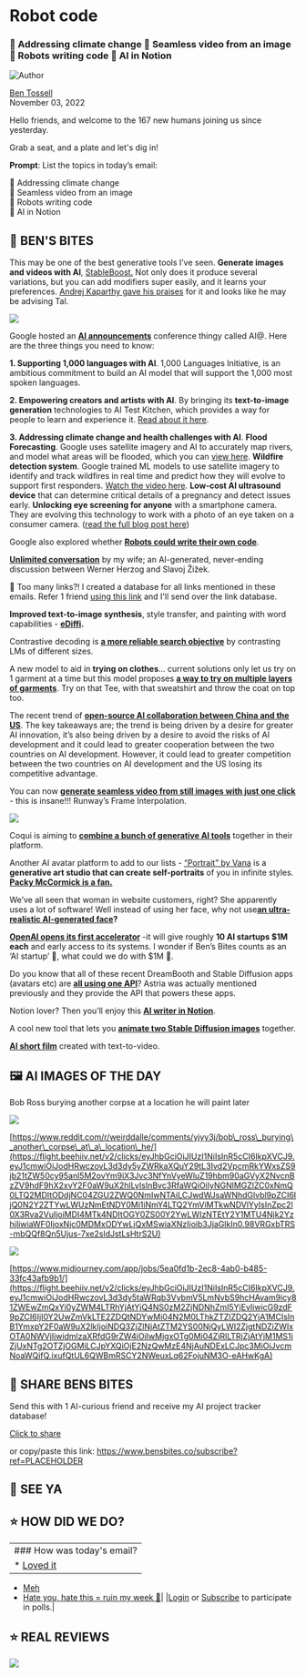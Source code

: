 # Robot code

### 🌅 Addressing climate change 🎥 Seamless video from an image 🦾 Robots writing code 📝 AI in Notion

![Author](https://media.beehiiv.com/cdn-cgi/image/format=auto,onerror=redirect/uploads/user/profile_picture/fc858b4d-39e3-4be1-abf4-2b55504e21a2/thumb_uJ4UYake_400x400.jpg)

[Ben Tossell](https://www.twitter.com/bentossell)  
November 03, 2022

Hello friends, and welcome to the 167 new humans joining us since yesterday.

Grab a seat, and a plate and let's dig in!

**Prompt**: List the topics in today’s email:

🌅 Addressing climate change  
🎥 Seamless video from an image  
🦾 Robots writing code  
📝 AI in Notion

## **🫦 BEN'S BITES**

This may be one of the best generative tools I’ve seen. **Generate images and videos with AI**, [StableBoost.](https://flight.beehiiv.net/v2/clicks/eyJhbGciOiJIUzI1NiIsInR5cCI6IkpXVCJ9.eyJ1cmwiOiJodHRwczovL3N0YWJsZWJvb3N0LmFpLyIsInBvc3RfaWQiOiIyNGNlMGZlZC0xNmQ0LTQ2MDItODdjNC04ZGU2ZWQ0NmIwNTAiLCJwdWJsaWNhdGlvbl9pZCI6IjQ0N2Y2ZTYwLWUzNmEtNDY0Mi1iNmY4LTQ2YmViMTkwNDVlYyIsInZpc2l0X3Rva2VuIjoiMDI4MTk4NDItOGY0ZS00Y2YwLWIzNTEtY2Y1MTU4Njk2YzhjIiwiaWF0IjoxNjc0MDMxODYwLjQwOSwiaXNzIjoib3JjaGlkIn0.kBCwtnfea6nkvbri9RU8gFUMcW0D-akQh3LcCBycePQ) Not only does it produce several variations, but you can add modifiers super easily, and it learns your preferences. [Andrej Kaparthy gave his praises](https://flight.beehiiv.net/v2/clicks/eyJhbGciOiJIUzI1NiIsInR5cCI6IkpXVCJ9.eyJ1cmwiOiJodHRwczovL3R3aXR0ZXIuY29tL3RhbGwvc3RhdHVzLzE1ODc5MTM1Mjk1ODcyNDkxNTIiLCJwb3N0X2lkIjoiMjRjZTBmZWQtMTZkNC00NjAyLTg3YzQtOGRlNmVkNDZiMDUwIiwicHVibGljYXRpb25faWQiOiI0NDdmNmU2MC1lMzZhLTQ2NDItYjZmOC00NmJlYjE5MDQ1ZWMiLCJ2aXNpdF90b2tlbiI6IjAyODE5ODQyLThmNGUtNGNmMC1iMzUxLWNmNTE1ODY5NmM4YyIsImlhdCI6MTY3NDAzMTg2MC40MDksImlzcyI6Im9yY2hpZCJ9.6Il_tow147wcZCitlttvfGitYDkmcFFaaVlrkFNh9NI) for it and looks like he may be advising Tal.

![](https://media.beehiiv.com/cdn-cgi/image/format=auto,onerror=redirect/uploads/asset/file/f02c8029-c84a-4cef-9fe1-0659dac3a581/ezgif.com-gif-maker__16_.gif)

Google hosted an [**AI announcements**](https://flight.beehiiv.net/v2/clicks/eyJhbGciOiJIUzI1NiIsInR5cCI6IkpXVCJ9.eyJ1cmwiOiJodHRwczovL3d3dy55b3V0dWJlLmNvbS93YXRjaD92PVg1aUxGLWNzenUwIiwicG9zdF9pZCI6IjI0Y2UwZmVkLTE2ZDQtNDYwMi04N2M0LThkZTZlZDQ2YjA1MCIsInB1YmxpY2F0aW9uX2lkIjoiNDQ3ZjZlNjAtZTM2YS00NjQyLWI2ZjgtNDZiZWIxOTA0NWVjIiwidmlzaXRfdG9rZW4iOiIwMjgxOTg0Mi04ZjRlLTRjZjAtYjM1MS1jZjUxNTg2OTZjOGMiLCJpYXQiOjE2NzQwMzE4NjAuNDEsImlzcyI6Im9yY2hpZCJ9.XUwgYwJQgruZnsfaePEKJHguUxKdPCo6k0UYIQkOO3s) conference thingy called AI@. Here are the three things you need to know:  
  
**1\. Supporting 1,000 languages with AI**. 1,000 Languages Initiative, is an ambitious commitment to build an AI model that will support the 1,000 most spoken languages.  
  
**2\. Empowering creators and artists with AI**. By bringing its **text-to-image generation** technologies to AI Test Kitchen, which provides a way for people to learn and experience it. [Read about it here](https://flight.beehiiv.net/v2/clicks/eyJhbGciOiJIUzI1NiIsInR5cCI6IkpXVCJ9.eyJ1cmwiOiJodHRwczovL3d3dy50aGV2ZXJnZS5jb20vMjAyMi8xMS8yLzIzNDM0MzYxL2dvb2dsZS10ZXh0LXRvLWltYWdlLWFpLW1vZGVsLWltYWdlbi10ZXN0LWtpdGNoZW4tYXBwIiwicG9zdF9pZCI6IjI0Y2UwZmVkLTE2ZDQtNDYwMi04N2M0LThkZTZlZDQ2YjA1MCIsInB1YmxpY2F0aW9uX2lkIjoiNDQ3ZjZlNjAtZTM2YS00NjQyLWI2ZjgtNDZiZWIxOTA0NWVjIiwidmlzaXRfdG9rZW4iOiIwMjgxOTg0Mi04ZjRlLTRjZjAtYjM1MS1jZjUxNTg2OTZjOGMiLCJpYXQiOjE2NzQwMzE4NjAuNDEsImlzcyI6Im9yY2hpZCJ9.a5dMkDtZesvi5wAdP-OVTnLVBgp4ddDsNlzPN3dVXuY).  
  
**3\. Addressing climate change and health challenges with AI**. **Flood Forecasting**. Google uses satellite imagery and AI to accurately map rivers, and model what areas will be flooded, which you can [view here](https://flight.beehiiv.net/v2/clicks/eyJhbGciOiJIUzI1NiIsInR5cCI6IkpXVCJ9.eyJ1cmwiOiJodHRwczovL3NpdGVzLnJlc2VhcmNoLmdvb2dsZS9mbG9vZHMvIiwicG9zdF9pZCI6IjI0Y2UwZmVkLTE2ZDQtNDYwMi04N2M0LThkZTZlZDQ2YjA1MCIsInB1YmxpY2F0aW9uX2lkIjoiNDQ3ZjZlNjAtZTM2YS00NjQyLWI2ZjgtNDZiZWIxOTA0NWVjIiwidmlzaXRfdG9rZW4iOiIwMjgxOTg0Mi04ZjRlLTRjZjAtYjM1MS1jZjUxNTg2OTZjOGMiLCJpYXQiOjE2NzQwMzE4NjAuNDEsImlzcyI6Im9yY2hpZCJ9.2cIp2ic9EDb4oVZ5NSKWSjF2dvNVCUJ1uhpdZBrXo2I). **Wildfire detection system**. Google trained ML models to use satellite imagery to identify and track wildfires in real time and predict how they will evolve to support first responders. [Watch the video here](https://flight.beehiiv.net/v2/clicks/eyJhbGciOiJIUzI1NiIsInR5cCI6IkpXVCJ9.eyJ1cmwiOiJodHRwczovL3lvdXR1LmJlLzFFa1Y1TlBLWFVjIiwicG9zdF9pZCI6IjI0Y2UwZmVkLTE2ZDQtNDYwMi04N2M0LThkZTZlZDQ2YjA1MCIsInB1YmxpY2F0aW9uX2lkIjoiNDQ3ZjZlNjAtZTM2YS00NjQyLWI2ZjgtNDZiZWIxOTA0NWVjIiwidmlzaXRfdG9rZW4iOiIwMjgxOTg0Mi04ZjRlLTRjZjAtYjM1MS1jZjUxNTg2OTZjOGMiLCJpYXQiOjE2NzQwMzE4NjAuNDEsImlzcyI6Im9yY2hpZCJ9.8XDM4yA0XEPNGwGajPia8iRcI_pv2ph4eP6AQe-r1Y0). **Low-cost AI ultrasound device** that can determine critical details of a pregnancy and detect issues early. **Unlocking eye screening for anyone** with a smartphone camera. They are evolving this technology to work with a photo of an eye taken on a consumer camera. ([read the full blog post here](https://flight.beehiiv.net/v2/clicks/eyJhbGciOiJIUzI1NiIsInR5cCI6IkpXVCJ9.eyJ1cmwiOiJodHRwczovL2Jsb2cuZ29vZ2xlL3RlY2hub2xvZ3kvYWkvd2F5cy1haS1pcy1zY2FsaW5nLWhlbHBmdWwvIiwicG9zdF9pZCI6IjI0Y2UwZmVkLTE2ZDQtNDYwMi04N2M0LThkZTZlZDQ2YjA1MCIsInB1YmxpY2F0aW9uX2lkIjoiNDQ3ZjZlNjAtZTM2YS00NjQyLWI2ZjgtNDZiZWIxOTA0NWVjIiwidmlzaXRfdG9rZW4iOiIwMjgxOTg0Mi04ZjRlLTRjZjAtYjM1MS1jZjUxNTg2OTZjOGMiLCJpYXQiOjE2NzQwMzE4NjAuNDEsImlzcyI6Im9yY2hpZCJ9.TySTg5l2BaNbLB8wWnWQcZOEefA-HKNavR2GobbgAgo))

Google also explored whether [**Robots could write their own code**](https://flight.beehiiv.net/v2/clicks/eyJhbGciOiJIUzI1NiIsInR5cCI6IkpXVCJ9.eyJ1cmwiOiJodHRwczovL2FpLmdvb2dsZWJsb2cuY29tLzIwMjIvMTEvcm9ib3RzLXRoYXQtd3JpdGUtdGhlaXItb3duLWNvZGUuaHRtbCIsInBvc3RfaWQiOiIyNGNlMGZlZC0xNmQ0LTQ2MDItODdjNC04ZGU2ZWQ0NmIwNTAiLCJwdWJsaWNhdGlvbl9pZCI6IjQ0N2Y2ZTYwLWUzNmEtNDY0Mi1iNmY4LTQ2YmViMTkwNDVlYyIsInZpc2l0X3Rva2VuIjoiMDI4MTk4NDItOGY0ZS00Y2YwLWIzNTEtY2Y1MTU4Njk2YzhjIiwiaWF0IjoxNjc0MDMxODYwLjQxLCJpc3MiOiJvcmNoaWQifQ.JEC4-T0LvzV6L0GIWAKj2sEky4pmLGknW8kNGaVEQL4).

[**Unlimited conversation**](https://flight.beehiiv.net/v2/clicks/eyJhbGciOiJIUzI1NiIsInR5cCI6IkpXVCJ9.eyJ1cmwiOiJodHRwczovL2luZmluaXRlY29udmVyc2F0aW9uLmNvbS8iLCJwb3N0X2lkIjoiMjRjZTBmZWQtMTZkNC00NjAyLTg3YzQtOGRlNmVkNDZiMDUwIiwicHVibGljYXRpb25faWQiOiI0NDdmNmU2MC1lMzZhLTQ2NDItYjZmOC00NmJlYjE5MDQ1ZWMiLCJ2aXNpdF90b2tlbiI6IjAyODE5ODQyLThmNGUtNGNmMC1iMzUxLWNmNTE1ODY5NmM4YyIsImlhdCI6MTY3NDAzMTg2MC40MSwiaXNzIjoib3JjaGlkIn0.AfimEbqgpC2pqq7RGOSkgRCObJIp_TGz5n8L9RT0V38) by my wife; an AI-generated, never-ending discussion between Werner Herzog and Slavoj Žižek.

👋 Too many links?! I created a database for all links mentioned in these emails. Refer 1 friend [using this link](https://flight.beehiiv.net/v2/clicks/eyJhbGciOiJIUzI1NiIsInR5cCI6IkpXVCJ9.eyJ1cmwiOiJodHRwczovL3d3dy5iZW5zYml0ZXMuY28vc3Vic2NyaWJlP3JlZj1QTEFDRUhPTERFUiIsInBvc3RfaWQiOiIyNGNlMGZlZC0xNmQ0LTQ2MDItODdjNC04ZGU2ZWQ0NmIwNTAiLCJwdWJsaWNhdGlvbl9pZCI6IjQ0N2Y2ZTYwLWUzNmEtNDY0Mi1iNmY4LTQ2YmViMTkwNDVlYyIsInZpc2l0X3Rva2VuIjoiMDI4MTk4NDItOGY0ZS00Y2YwLWIzNTEtY2Y1MTU4Njk2YzhjIiwiaWF0IjoxNjc0MDMxODYwLjQxLCJpc3MiOiJvcmNoaWQifQ.n_W5Zm7lHTemv2DdeXt5DenQOQTJnaK8JjSPT9QPURE) and I'll send over the link database.

**Improved text-to-image synthesis**, style transfer, and painting with word capabilities - [**eDiffi**](https://flight.beehiiv.net/v2/clicks/eyJhbGciOiJIUzI1NiIsInR5cCI6IkpXVCJ9.eyJ1cmwiOiJodHRwczovL2RlZXBpbWFnaW5hdGlvbi5jYy9lRGlmZmkvIiwicG9zdF9pZCI6IjI0Y2UwZmVkLTE2ZDQtNDYwMi04N2M0LThkZTZlZDQ2YjA1MCIsInB1YmxpY2F0aW9uX2lkIjoiNDQ3ZjZlNjAtZTM2YS00NjQyLWI2ZjgtNDZiZWIxOTA0NWVjIiwidmlzaXRfdG9rZW4iOiIwMjgxOTg0Mi04ZjRlLTRjZjAtYjM1MS1jZjUxNTg2OTZjOGMiLCJpYXQiOjE2NzQwMzE4NjAuNDEsImlzcyI6Im9yY2hpZCJ9.r2GXu6IYNJPwg7T74u7rUxv6UfApTmvKJ5ihxCRd5jA)**.**

Contrastive decoding is [**a more reliable search objective**](https://flight.beehiiv.net/v2/clicks/eyJhbGciOiJIUzI1NiIsInR5cCI6IkpXVCJ9.eyJ1cmwiOiJodHRwczovL2FyeGl2Lm9yZy9hYnMvMjIxMC4xNTA5NyIsInBvc3RfaWQiOiIyNGNlMGZlZC0xNmQ0LTQ2MDItODdjNC04ZGU2ZWQ0NmIwNTAiLCJwdWJsaWNhdGlvbl9pZCI6IjQ0N2Y2ZTYwLWUzNmEtNDY0Mi1iNmY4LTQ2YmViMTkwNDVlYyIsInZpc2l0X3Rva2VuIjoiMDI4MTk4NDItOGY0ZS00Y2YwLWIzNTEtY2Y1MTU4Njk2YzhjIiwiaWF0IjoxNjc0MDMxODYwLjQxLCJpc3MiOiJvcmNoaWQifQ.vTy5w5V_dbVPoUe-Y248g60K7b3rZ53l55QuBvUJCJE) by contrasting LMs of different sizes.

A new model to aid in **trying on clothes**… current solutions only let us try on 1 garment at a time but this model proposes [**a way to try on multiple layers of garments**](https://flight.beehiiv.net/v2/clicks/eyJhbGciOiJIUzI1NiIsInR5cCI6IkpXVCJ9.eyJ1cmwiOiJodHRwczovL21zbGFiLmVzL3Byb2plY3RzL1VMTmVGLyIsInBvc3RfaWQiOiIyNGNlMGZlZC0xNmQ0LTQ2MDItODdjNC04ZGU2ZWQ0NmIwNTAiLCJwdWJsaWNhdGlvbl9pZCI6IjQ0N2Y2ZTYwLWUzNmEtNDY0Mi1iNmY4LTQ2YmViMTkwNDVlYyIsInZpc2l0X3Rva2VuIjoiMDI4MTk4NDItOGY0ZS00Y2YwLWIzNTEtY2Y1MTU4Njk2YzhjIiwiaWF0IjoxNjc0MDMxODYwLjQxLCJpc3MiOiJvcmNoaWQifQ.Z6US6X0XLyY3WAEHvmcCS7fWnp3xx_mFB8LR215q9mg). Try on that Tee, with that sweatshirt and throw the coat on top too.

The recent trend of [**open-source AI collaboration between China and the US**](https://flight.beehiiv.net/v2/clicks/eyJhbGciOiJIUzI1NiIsInR5cCI6IkpXVCJ9.eyJ1cmwiOiJodHRwczovL3d3dy5wcm90b2NvbC5jb20vZW50ZXJwcmlzZS9jaGluYS11cy1haS1vcGVuLXNvdXJjZSIsInBvc3RfaWQiOiIyNGNlMGZlZC0xNmQ0LTQ2MDItODdjNC04ZGU2ZWQ0NmIwNTAiLCJwdWJsaWNhdGlvbl9pZCI6IjQ0N2Y2ZTYwLWUzNmEtNDY0Mi1iNmY4LTQ2YmViMTkwNDVlYyIsInZpc2l0X3Rva2VuIjoiMDI4MTk4NDItOGY0ZS00Y2YwLWIzNTEtY2Y1MTU4Njk2YzhjIiwiaWF0IjoxNjc0MDMxODYwLjQxLCJpc3MiOiJvcmNoaWQifQ.Rv7p_Y6ZQJcuYvFUUQf713gQm_-b2dF0z0mHD-l0qP0). The key takeaways are; the trend is being driven by a desire for greater AI innovation, it’s also being driven by a desire to avoid the risks of AI development and it could lead to greater cooperation between the two countries on AI development. However, it could lead to greater competition between the two countries on AI development and the US losing its competitive advantage.

You can now [**generate seamless video from still images with just one click**](https://flight.beehiiv.net/v2/clicks/eyJhbGciOiJIUzI1NiIsInR5cCI6IkpXVCJ9.eyJ1cmwiOiJodHRwczovL3R3aXR0ZXIuY29tL3J1bndheW1sL3N0YXR1cy8xNTg3NzkxNzQ5OTEyNjYyMDIyIiwicG9zdF9pZCI6IjI0Y2UwZmVkLTE2ZDQtNDYwMi04N2M0LThkZTZlZDQ2YjA1MCIsInB1YmxpY2F0aW9uX2lkIjoiNDQ3ZjZlNjAtZTM2YS00NjQyLWI2ZjgtNDZiZWIxOTA0NWVjIiwidmlzaXRfdG9rZW4iOiIwMjgxOTg0Mi04ZjRlLTRjZjAtYjM1MS1jZjUxNTg2OTZjOGMiLCJpYXQiOjE2NzQwMzE4NjAuNDEsImlzcyI6Im9yY2hpZCJ9.E1lO44SUI068pgTyG_o8J7SSWWye2PfE7qQggyBcVng) - this is insane!!! Runway’s Frame Interpolation.

![](https://media.beehiiv.com/cdn-cgi/image/format=auto,onerror=redirect/uploads/asset/file/74974eb7-827e-4130-abe6-5af3db8c42f9/ezgif.com-gif-maker__15_.gif)

Coqui is aiming to [**combine a bunch of generative AI tools**](https://flight.beehiiv.net/v2/clicks/eyJhbGciOiJIUzI1NiIsInR5cCI6IkpXVCJ9.eyJ1cmwiOiJodHRwczovL3R3aXR0ZXIuY29tL2NvcXVpX2FpL3N0YXR1cy8xNTg3ODgwMzc1NTA1NzM1NjgwP3M9MTImdD11UUZuTmNQMGdnQWZlZmJ4MzVUdU1RIiwicG9zdF9pZCI6IjI0Y2UwZmVkLTE2ZDQtNDYwMi04N2M0LThkZTZlZDQ2YjA1MCIsInB1YmxpY2F0aW9uX2lkIjoiNDQ3ZjZlNjAtZTM2YS00NjQyLWI2ZjgtNDZiZWIxOTA0NWVjIiwidmlzaXRfdG9rZW4iOiIwMjgxOTg0Mi04ZjRlLTRjZjAtYjM1MS1jZjUxNTg2OTZjOGMiLCJpYXQiOjE2NzQwMzE4NjAuNDEsImlzcyI6Im9yY2hpZCJ9.IFCRbXL5lPe5jB-DoTy4Tvqz-1EiBUvZOXIYomItzUk) together in their platform.

Another AI avatar platform to add to our lists - [“Portrait” by Vana](https://flight.beehiiv.net/v2/clicks/eyJhbGciOiJIUzI1NiIsInR5cCI6IkpXVCJ9.eyJ1cmwiOiJodHRwczovL3BvcnRyYWl0LnZhbmEuY29tLyIsInBvc3RfaWQiOiIyNGNlMGZlZC0xNmQ0LTQ2MDItODdjNC04ZGU2ZWQ0NmIwNTAiLCJwdWJsaWNhdGlvbl9pZCI6IjQ0N2Y2ZTYwLWUzNmEtNDY0Mi1iNmY4LTQ2YmViMTkwNDVlYyIsInZpc2l0X3Rva2VuIjoiMDI4MTk4NDItOGY0ZS00Y2YwLWIzNTEtY2Y1MTU4Njk2YzhjIiwiaWF0IjoxNjc0MDMxODYwLjQxLCJpc3MiOiJvcmNoaWQifQ.qnt4kvlQDNmdm8DDohugDvGXo13Glxj3hKg93nvOuXI) is a **generative art studio that can create self-portraits** of you in infinite styles. [**Packy McCormick is a fan.**](https://flight.beehiiv.net/v2/clicks/eyJhbGciOiJIUzI1NiIsInR5cCI6IkpXVCJ9.eyJ1cmwiOiJodHRwczovL3R3aXR0ZXIuY29tL3BhY2t5bS9zdGF0dXMvMTU4Nzg5NDk1OTI2NDQ4MTI4Mj9zPTEyJnQ9dVFGbk5jUDBnZ0FmZWZieDM1VHVNUSIsInBvc3RfaWQiOiIyNGNlMGZlZC0xNmQ0LTQ2MDItODdjNC04ZGU2ZWQ0NmIwNTAiLCJwdWJsaWNhdGlvbl9pZCI6IjQ0N2Y2ZTYwLWUzNmEtNDY0Mi1iNmY4LTQ2YmViMTkwNDVlYyIsInZpc2l0X3Rva2VuIjoiMDI4MTk4NDItOGY0ZS00Y2YwLWIzNTEtY2Y1MTU4Njk2YzhjIiwiaWF0IjoxNjc0MDMxODYwLjQxLCJpc3MiOiJvcmNoaWQifQ.7gNCUuWnx97C-zOFMjoXJ8aY98MBglE1-jh4TG_ukVg)

We’ve all seen that woman in website customers, right? She apparently uses a lot of software! Well instead of using her face, why not use[**an ultra-realistic AI-generated face**](https://flight.beehiiv.net/v2/clicks/eyJhbGciOiJIUzI1NiIsInR5cCI6IkpXVCJ9.eyJ1cmwiOiJodHRwczovL3JlYWxmYWNlc2Zha2VwZW9wbGUuY29tLyIsInBvc3RfaWQiOiIyNGNlMGZlZC0xNmQ0LTQ2MDItODdjNC04ZGU2ZWQ0NmIwNTAiLCJwdWJsaWNhdGlvbl9pZCI6IjQ0N2Y2ZTYwLWUzNmEtNDY0Mi1iNmY4LTQ2YmViMTkwNDVlYyIsInZpc2l0X3Rva2VuIjoiMDI4MTk4NDItOGY0ZS00Y2YwLWIzNTEtY2Y1MTU4Njk2YzhjIiwiaWF0IjoxNjc0MDMxODYwLjQxLCJpc3MiOiJvcmNoaWQifQ.zvq5a5IpX7kiMP9uZMp5pd2sQDSN5AFKNY0JGjRXyzw)**?**

[**OpenAI opens its first accelerator**](https://flight.beehiiv.net/v2/clicks/eyJhbGciOiJIUzI1NiIsInR5cCI6IkpXVCJ9.eyJ1cmwiOiJodHRwczovL3RlY2hjcnVuY2guY29tLzIwMjIvMTEvMDIvb3BlbmFpLXdpbGwtZ2l2ZS1yb3VnaGx5LXRlbi1haS1zdGFydHVwcy0xbS1lYWNoLWFuZC1lYXJseS1hY2Nlc3MtdG8taXRzLXN5c3RlbXMvIiwicG9zdF9pZCI6IjI0Y2UwZmVkLTE2ZDQtNDYwMi04N2M0LThkZTZlZDQ2YjA1MCIsInB1YmxpY2F0aW9uX2lkIjoiNDQ3ZjZlNjAtZTM2YS00NjQyLWI2ZjgtNDZiZWIxOTA0NWVjIiwidmlzaXRfdG9rZW4iOiIwMjgxOTg0Mi04ZjRlLTRjZjAtYjM1MS1jZjUxNTg2OTZjOGMiLCJpYXQiOjE2NzQwMzE4NjAuNDEsImlzcyI6Im9yY2hpZCJ9.8pnxys0JqyHZ1hw5P4RV7edaEdAZ-2qZLxrZxNIx8Wc) -it will give roughly **10 AI startups $1M each** and early access to its systems. I wonder if Ben’s Bites counts as an ‘AI startup’ 🤔, what could we do with $1M 👀.

Do you know that all of these recent DreamBooth and Stable Diffusion apps (avatars etc) are [**all using one API**](https://flight.beehiiv.net/v2/clicks/eyJhbGciOiJIUzI1NiIsInR5cCI6IkpXVCJ9.eyJ1cmwiOiJodHRwczovL3R3aXR0ZXIuY29tL2NhZmZlaW5hdGVkd2VzL3N0YXR1cy8xNTg3ODMxNDkzNzkwODM0Njg4P3M9MTImdD1nSm1UcVdEUkUyNFBTTFY0SXhRa3l3IiwicG9zdF9pZCI6IjI0Y2UwZmVkLTE2ZDQtNDYwMi04N2M0LThkZTZlZDQ2YjA1MCIsInB1YmxpY2F0aW9uX2lkIjoiNDQ3ZjZlNjAtZTM2YS00NjQyLWI2ZjgtNDZiZWIxOTA0NWVjIiwidmlzaXRfdG9rZW4iOiIwMjgxOTg0Mi04ZjRlLTRjZjAtYjM1MS1jZjUxNTg2OTZjOGMiLCJpYXQiOjE2NzQwMzE4NjAuNDEsImlzcyI6Im9yY2hpZCJ9.EljOrltuNDHZzz0XDmq1A0pTptj8Oc6a-fmOJNtjoYE)? Astria was actually mentioned previously and they provide the API that powers these apps.

Notion lover? Then you’ll enjoy this [**AI writer in Notion**](https://flight.beehiiv.net/v2/clicks/eyJhbGciOiJIUzI1NiIsInR5cCI6IkpXVCJ9.eyJ1cmwiOiJodHRwczovL3d3dy53ZWJjb3BpbG90LmNvLyIsInBvc3RfaWQiOiIyNGNlMGZlZC0xNmQ0LTQ2MDItODdjNC04ZGU2ZWQ0NmIwNTAiLCJwdWJsaWNhdGlvbl9pZCI6IjQ0N2Y2ZTYwLWUzNmEtNDY0Mi1iNmY4LTQ2YmViMTkwNDVlYyIsInZpc2l0X3Rva2VuIjoiMDI4MTk4NDItOGY0ZS00Y2YwLWIzNTEtY2Y1MTU4Njk2YzhjIiwiaWF0IjoxNjc0MDMxODYwLjQxLCJpc3MiOiJvcmNoaWQifQ.bK23qQ2HRbxx6YfQwo7vZ5kOSro4ElYh47G2RchyXfg).

A cool new tool that lets you [**animate two Stable Diffusion images**](https://flight.beehiiv.net/v2/clicks/eyJhbGciOiJIUzI1NiIsInR5cCI6IkpXVCJ9.eyJ1cmwiOiJodHRwczovL3JlcGxpY2F0ZS5jb20vYW5kcmVhc2phbnNzb24vc3RhYmxlLWRpZmZ1c2lvbi1hbmltYXRpb24iLCJwb3N0X2lkIjoiMjRjZTBmZWQtMTZkNC00NjAyLTg3YzQtOGRlNmVkNDZiMDUwIiwicHVibGljYXRpb25faWQiOiI0NDdmNmU2MC1lMzZhLTQ2NDItYjZmOC00NmJlYjE5MDQ1ZWMiLCJ2aXNpdF90b2tlbiI6IjAyODE5ODQyLThmNGUtNGNmMC1iMzUxLWNmNTE1ODY5NmM4YyIsImlhdCI6MTY3NDAzMTg2MC40MTEsImlzcyI6Im9yY2hpZCJ9.naXZYfcL07MVkp1kwng0Zi5S0uk0l3J3YJBuZlWtzr4) together.

[**AI short film**](https://flight.beehiiv.net/v2/clicks/eyJhbGciOiJIUzI1NiIsInR5cCI6IkpXVCJ9.eyJ1cmwiOiJodHRwczovL3R3aXR0ZXIuY29tL2Fsb25zb3JvYm90cy9zdGF0dXMvMTU4NzkxMzUxNDIxMDg0MDU3Nj9zPTEyJnQ9X2VqWFhhazlXd1hTRmpsdDFUbGItUSIsInBvc3RfaWQiOiIyNGNlMGZlZC0xNmQ0LTQ2MDItODdjNC04ZGU2ZWQ0NmIwNTAiLCJwdWJsaWNhdGlvbl9pZCI6IjQ0N2Y2ZTYwLWUzNmEtNDY0Mi1iNmY4LTQ2YmViMTkwNDVlYyIsInZpc2l0X3Rva2VuIjoiMDI4MTk4NDItOGY0ZS00Y2YwLWIzNTEtY2Y1MTU4Njk2YzhjIiwiaWF0IjoxNjc0MDMxODYwLjQxMSwiaXNzIjoib3JjaGlkIn0.R0D1yMLopCi7QpKVwxV4LLbDDZI4zlFRqFesUgIbTR0) created with text-to-video.

## **🖼 AI IMAGES OF THE DAY**

Bob Ross burying another corpse at a location he will paint later

![](https://media.beehiiv.com/cdn-cgi/image/format=auto,onerror=redirect/uploads/asset/file/52a10df8-9a76-45ab-8662-721f1e6855bc/f8kq3my2uhx91.png)

[https://www.reddit.com/r/weirddalle/comments/yjyy3j/bob\_ross\_burying\_another\_corpse\_at\_a\_location\_he/](https://flight.beehiiv.net/v2/clicks/eyJhbGciOiJIUzI1NiIsInR5cCI6IkpXVCJ9.eyJ1cmwiOiJodHRwczovL3d3dy5yZWRkaXQuY29tL3Ivd2VpcmRkYWxsZS9jb21tZW50cy95anl5M2ovYm9iX3Jvc3NfYnVyeWluZ19hbm90aGVyX2NvcnBzZV9hdF9hX2xvY2F0aW9uX2hlLyIsInBvc3RfaWQiOiIyNGNlMGZlZC0xNmQ0LTQ2MDItODdjNC04ZGU2ZWQ0NmIwNTAiLCJwdWJsaWNhdGlvbl9pZCI6IjQ0N2Y2ZTYwLWUzNmEtNDY0Mi1iNmY4LTQ2YmViMTkwNDVlYyIsInZpc2l0X3Rva2VuIjoiMDI4MTk4NDItOGY0ZS00Y2YwLWIzNTEtY2Y1MTU4Njk2YzhjIiwiaWF0IjoxNjc0MDMxODYwLjQxMSwiaXNzIjoib3JjaGlkIn0.98VRGxbTRS-mbQQf8Qn5Ujus-7xe2sldJstLsHtrS2U)

![](https://media.beehiiv.com/cdn-cgi/image/format=auto,onerror=redirect/uploads/asset/file/6a42b564-8b20-4488-84a8-4cd9f18483f3/Darkstar_day_of_the_dead_fractal__imagine_beautiful_garlands_of_5ea0fd1b-2ec8-4ab0-b485-33fc43afb9b1.png)

[https://www.midjourney.com/app/jobs/5ea0fd1b-2ec8-4ab0-b485-33fc43afb9b1/](https://flight.beehiiv.net/v2/clicks/eyJhbGciOiJIUzI1NiIsInR5cCI6IkpXVCJ9.eyJ1cmwiOiJodHRwczovL3d3dy5taWRqb3VybmV5LmNvbS9hcHAvam9icy81ZWEwZmQxYi0yZWM4LTRhYjAtYjQ4NS0zM2ZjNDNhZmI5YjEvIiwicG9zdF9pZCI6IjI0Y2UwZmVkLTE2ZDQtNDYwMi04N2M0LThkZTZlZDQ2YjA1MCIsInB1YmxpY2F0aW9uX2lkIjoiNDQ3ZjZlNjAtZTM2YS00NjQyLWI2ZjgtNDZiZWIxOTA0NWVjIiwidmlzaXRfdG9rZW4iOiIwMjgxOTg0Mi04ZjRlLTRjZjAtYjM1MS1jZjUxNTg2OTZjOGMiLCJpYXQiOjE2NzQwMzE4NjAuNDExLCJpc3MiOiJvcmNoaWQifQ.ixufQtUL6QWBmRSCY2NWeuxLq62FojuNM3O-eAHwKgA)

## **🤗 SHARE BENS BITES**

Send this with 1 AI-curious friend and receive my AI project tracker database!

[Click to share](https://flight.beehiiv.net/v2/clicks/eyJhbGciOiJIUzI1NiIsInR5cCI6IkpXVCJ9.eyJ1cmwiOiJodHRwczovL3d3dy5iZW5zYml0ZXMuY28vc3Vic2NyaWJlP3JlZj1QTEFDRUhPTERFUiIsInBvc3RfaWQiOiIyNGNlMGZlZC0xNmQ0LTQ2MDItODdjNC04ZGU2ZWQ0NmIwNTAiLCJwdWJsaWNhdGlvbl9pZCI6IjQ0N2Y2ZTYwLWUzNmEtNDY0Mi1iNmY4LTQ2YmViMTkwNDVlYyIsInZpc2l0X3Rva2VuIjoiMDI4MTk4NDItOGY0ZS00Y2YwLWIzNTEtY2Y1MTU4Njk2YzhjIiwiaWF0IjoxNjc0MDMxODYwLjQxMSwiaXNzIjoib3JjaGlkIn0.LwhFx77GeVa_QKfX0cI3ecF-aGKE0dESva2Em3F1tXo)

or copy/paste this link: https://www.bensbites.co/subscribe?ref=PLACEHOLDER

## **👋 SEE YA**

## **⭐️ HOW DID WE DO?**

||
|:---|
|### How was today's email?|
|* [Loved it](/login)
* [Meh](/login)
* [Hate you, hate this = ruin my week 🥹](/login)|
|[Login](/login) or [Subscribe](https://www.bensbites.co/subscribe) to participate in polls.|

## **⭐️ REAL** REVIEWS

![](https://media.beehiiv.com/cdn-cgi/image/format=auto,onerror=redirect/uploads/asset/file/fedbeeff-a2f3-4ff2-bd78-903435701f37/Screenshot_2022-10-26_at_14.02.06.png)